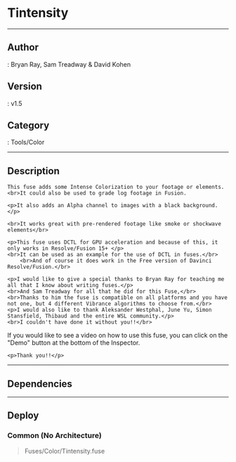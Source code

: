 # Tintensity
___

## Author
 : Bryan Ray, Sam Treadway & David Kohen

## Version
 : v1.5

## Category
 : Tools/Color
___

## Description
    This fuse adds some Intense Colorization to your footage or elements.
    <br>It could also be used to grade log footage in Fusion.

	<p>It also adds an Alpha channel to images with a black background.</p>

	<br>It works great with pre-rendered footage like smoke or shockwave elements</br>

	<p>This fuse uses DCTL for GPU acceleration and because of this, it only works in Resolve/Fusion 15+ </p>
    <br>It can be used as an example for the use of DCTL in fuses.</br>
		<br>And of course it does work in the Free version of Davinci Resolve/Fusion.</br>

	<p>I would like to give a special thanks to Bryan Ray for teaching me all that I know about writing fuses.</p>
    <br>And Sam Treadway for all that he did for this Fuse,</br>
    <br>Thanks to him the fuse is compatible on all platforms and you have not one, but 4 different Vibrance algorithms to choose from.</br>
    <p>I would also like to thank Aleksander Westphal, June Yu, Simon Stansfield, Thibaud and the entire WSL community.</p>
    <br>I couldn't have done it without you!!</br>

    
   <p>If you would like to see a video on how to use this fuse, you can click on the "Demo" button at the bottom of the Inspector.</p>

    <p>Thank you!!</p>


___

## Dependencies


___

## Deploy

### Common (No Architecture)

> Fuses/Color/Tintensity.fuse  
